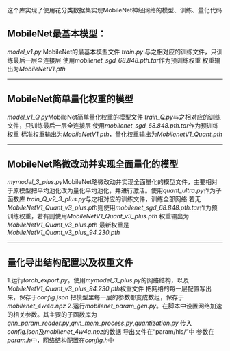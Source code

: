 这个库实现了使用花分类数据集实现MobileNet神经网络的模型、训练、量化代码

## MobileNet最基本模型：
*model_v1.py* MobileNet的最基本模型文件
*train.py* 与之相对应的训练文件，只训练最后一层全连接层
使用*mobilenet_sgd_68.848.pth.tar*作为预训练权重
权重输出为*MobileNetV1.pth*

***
## MobileNet简单量化权重的模型
*model_v1_Q.py*MobileNet简单量化权重的模型文件
*train_Q.py*与之相对应的训练文件，只训练最后一层全连接层
使用*mobilenet_sgd_68.848.pth.tar*作为预训练权重
标准权重输出为*MobileNetV1.pth*，量化权重输出为*MobilenetV1_Quant.pth*

***
## MobileNet略微改动并实现全面量化的模型
*mymodel_3_plus.py*MobileNet略微改动并实现全面量化的模型文件，主要相对于原模型把平均池化改为量化平均池化，并进行激活。使用*quant_ultra.py*作为子函数库
*train_Q_v2_3_plus.py*与之相对应的训练文件，训练全部网络
若无*MobileNetV1_Quant_v3_plus.pth*则使用*mobilenet_sgd_68.848.pth.tar*作为预训练权重，若有则使用*MobileNetV1_Quant_v3_plus.pth*
权重输出为*MobileNetV1_Quant_v3_plus.pth*
最新权重是*MobileNetV1_Quant_v3_plus_94.230.pth*

***
## 量化导出结构配置以及权重文件
1.运行*torch_export.py*。使用*mymodel_3_plus.py*的网络结构，以及*MobileNetV1_Quant_v3_plus_94.230.pth*权重文件
    把网络的每一层配置写出来，保存于*config.json*
    把模型里每一层的参数都变成数组，保存于*mobilenet_4w4a.npz*
2.运行*mobilenet_param_gen.py*。在脚本中设置网络加速的相关参数。其主要的子函数库为*qnn_param_reader.py*,*qnn_mem_process.py*,*quantization.py*
    传入*config.json*及*mobilenet_4w4a.npz*的数据
    导出文件在“param/hls/”中
    参数在*param.h*中，网络结构配置在*config.h*中